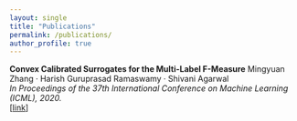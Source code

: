 ```yaml
---
layout: single
title: "Publications"
permalink: /publications/
author_profile: true
---
```


**Convex Calibrated Surrogates for the Multi-Label F-Measure**
Mingyuan Zhang · Harish Guruprasad Ramaswamy · Shivani Agarwal<br>
<em>In Proceedings of the 37th International Conference on Machine Learning (ICML), 2020.</em><br>
[[link](https://proceedings.icml.cc/book/3712.pdf)]<br>

